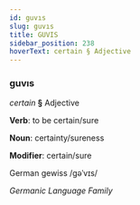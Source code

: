 ```yaml
---
id: guvıs
slug: guvıs
title: GUVIS
sidebar_position: 238
hoverText: certain § Adjective
---
```


### guvıs

*certain* **§** Adjective

**Verb**: to be certain/sure

**Noun**: certainty/sureness

**Modifier**: certain/sure

German gewiss /ɡəˈvɪs/

*Germanic Language Family*